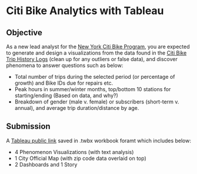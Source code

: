 # Citi Bike Analytics with Tableau
## Objective
As a new lead analyst for the [New York Citi Bike Program](https://en.wikipedia.org/wiki/Citi_Bike), you are expected to generate and design a visualizations from the data found in the [Citi Bike Trip History Logs](https://www.citibikenyc.com/system-data) (clean up for any outliers or false data), and discover phenomena to answer questions such as below:<p>
* Total number of trips during the selected period (or percentage of growth) and Bike IDs due for repairs etc. 
* Peak hours in summer/winter months, top/bottom 10 stations for starting/ending (Based on data, and why?)
* Breakdown of gender (male v. female) or subscribers (short-term v. annual), and average trip duration/distance by age.

## Submission
A [Tableau public link](https://public.tableau.com/app/profile/toshi.torihara/viz/Tableau1_16317618840160/homework) saved in .twbx workbook foramt which includes below:
* 4 Phenomenon Visualizations (with text analysis)
* 1 City Official Map (with zip code data overlaid on top)
* 2 Dashboards and 1 Story
